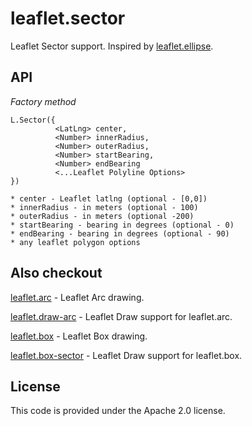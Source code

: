 # leaflet.sector
Leaflet Sector support. Inspired by [leaflet.ellipse](https://github.com/jdfergason/Leaflet.Ellipse).

## API

*Factory method*

    L.Sector({
              <LatLng> center,
              <Number> innerRadius,
              <Number> outerRadius,
              <Number> startBearing,
              <Number> endBearing
              <...Leaflet Polyline Options>
    })

    * center - Leaflet latlng (optional - [0,0])
    * innerRadius - in meters (optional - 100)
    * outerRadius - in meters (optional -200)
    * startBearing - bearing in degrees (optional - 0)
    * endBearing - bearing in degrees (optional - 90)
    * any leaflet polygon options 

## Also checkout


[leaflet.arc](https://github.com/jjwtay/leaflet.arc) - Leaflet Arc drawing.

[leaflet.draw-arc](https://github.com/jjwtay/leaflet.draw-arc) - Leaflet Draw support for leaflet.arc.

[leaflet.box](https://github.com/jjwtay/leaflet.box) - Leaflet Box drawing.

[leaflet.box-sector](https://github.com/jjwtay/leaflet.box-sector) - Leaflet Draw support for leaflet.box.


## License

This code is provided under the Apache 2.0 license.
